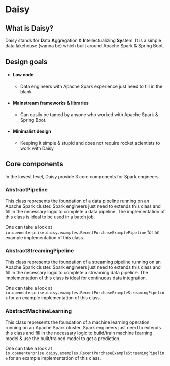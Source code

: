 # Daisy
## What is Daisy?
Daisy stands for **D**ata **A**ggregation & **I**ntellectualizing **Sy**stem. It is
a simple data lakehouse (wanna be) which built around Apache Spark & Spring Boot.

## Design goals
* #### Low code
  * Data engineers with Apache Spark experience just need to fill in the blank
* #### Mainstream frameworks & libraries
  * Can easily be tamed by anyone who worked with Apache Spark & Spring Boot. 
* #### Minimalist design
  * Keeping it simple & stupid and does not require rocket scientists to work with Daisy

## Core components
In the lowest level, Daisy provide 3 core components for Spark engineers.

### AbstractPipeline
This class represents the foundation of a data pipeline running on an Apache Spark cluster. Spark engineers just need to
extends this class and fill in the necessary logic to complete a data pipeline. The implementation of this class is 
ideal to be used in a batch job.

One can take a look at ```io.openenterprise.daisy.examples.RecentPurchaseExamplePipeline``` for an example 
implementation of this class.

### AbstractStreamingPipeline
This class represents the foundation of a streaming pipeline running on an Apache Spark cluster. Spark engineers just 
need to extends this class and fill in the necessary logic to complete a streaming data pipeline. The implementation of 
this class is ideal for continuous data integration.

One can take a look at ```io.openenterprise.daisy.examples.RecentPurchaseExampleStreamingPipeline``` for an example
implementation of this class.

### AbstractMachineLearning
This class represents the foundation of a machine learning operation running on an Apache Spark cluster.  Spark engineers just
need to extends this class and fill in the necessary logic to build/train machine learning model & use the built/trained
model to get a prediction.

One can take a look at ```io.openenterprise.daisy.examples.RecentPurchaseExampleStreamingPipeline``` for an example
implementation of this class.

